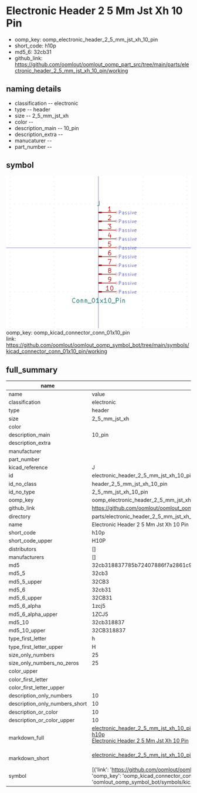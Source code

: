 # Electronic Header 2 5 Mm Jst Xh 10 Pin

  
* oomp_key: oomp_electronic_header_2_5_mm_jst_xh_10_pin 
* short_code: h10p
* md5_6: 32cb31  
* github_link: https://github.com/oomlout/oomlout_oomp_part_src/tree/main/parts/electronic_header_2_5_mm_jst_xh_10_pin/working  
## naming details
* classification -- electronic
* type -- header
* size -- 2_5_mm_jst_xh
* color -- 
* description_main -- 10_pin
* description_extra -- 
* manucaturer -- 
* part_number -- 



## symbol

![](symbol/0/working/working_600.png)  
oomp_key: oomp_kicad_connector_conn_01x10_pin  
link: https://github.com/oomlout/oomlout_oomp_symbol_bot/tree/main/symbols/kicad_connector_conn_01x10_pin/working  


## full_summary
| name | value | 
| --- | --- | 
| name | value | 
| classification | electronic | 
| type | header | 
| size | 2_5_mm_jst_xh | 
| color |  | 
| description_main | 10_pin | 
| description_extra |  | 
| manufacturer |  | 
| part_number |  | 
| kicad_reference | J | 
| id | electronic_header_2_5_mm_jst_xh_10_pin | 
| id_no_class | header_2_5_mm_jst_xh_10_pin | 
| id_no_type | 2_5_mm_jst_xh_10_pin | 
| oomp_key | oomp_electronic_header_2_5_mm_jst_xh_10_pin | 
| github_link | https://github.com/oomlout/oomlout_oomp_part_src/tree/main/parts/electronic_header_2_5_mm_jst_xh_10_pin/working | 
| directory | parts/electronic_header_2_5_mm_jst_xh_10_pin | 
| name | Electronic Header 2 5 Mm Jst Xh 10 Pin | 
| short_code | h10p | 
| short_code_upper | H10P | 
| distributors | [] | 
| manufacturers | [] | 
| md5 | 32cb318837785b72407886f7a2861c9c | 
| md5_5 | 32cb3 | 
| md5_5_upper | 32CB3 | 
| md5_6 | 32cb31 | 
| md5_6_upper | 32CB31 | 
| md5_6_alpha | 1zcj5 | 
| md5_6_alpha_upper | 1ZCJ5 | 
| md5_10 | 32cb318837 | 
| md5_10_upper | 32CB318837 | 
| type_first_letter | h | 
| type_first_letter_upper | H | 
| size_only_numbers | 25 | 
| size_only_numbers_no_zeros | 25 | 
| color_upper |  | 
| color_first_letter |  | 
| color_first_letter_upper |  | 
| description_only_numbers | 10 | 
| description_only_numbers_short | 10 | 
| description_or_color | 10 | 
| description_or_color_upper | 10 | 
| markdown_full | [electronic_header_2_5_mm_jst_xh_10_pin](https://github.com/oomlout/oomlout_oomp_part_src/tree/main/parts/electronic_header_2_5_mm_jst_xh_10_pin/working)<br>[h10p](https://github.com/oomlout/oomlout_oomp_part_src/tree/main/parts/electronic_header_2_5_mm_jst_xh_10_pin/working)<br>[Electronic Header 2 5 Mm Jst Xh 10 Pin](https://github.com/oomlout/oomlout_oomp_part_src/tree/main/parts/electronic_header_2_5_mm_jst_xh_10_pin/working)<br><br> | 
| markdown_short | [electronic_header_2_5_mm_jst_xh_10_pin](https://github.com/oomlout/oomlout_oomp_part_src/tree/main/parts/electronic_header_2_5_mm_jst_xh_10_pin/working)<br><br> | 
| symbol | [{'link': 'https://github.com/oomlout/oomlout_oomp_symbol_bot/tree/main/symbols/kicad_connector_conn_01x10_pin', 'oomp_key': 'oomp_kicad_connector_conn_01x10_pin', 'directory': 'oomlout_oomp_symbol_bot/symbols/kicad_connector_conn_01x10_pin//working/working.kicad_sym'}] | 
